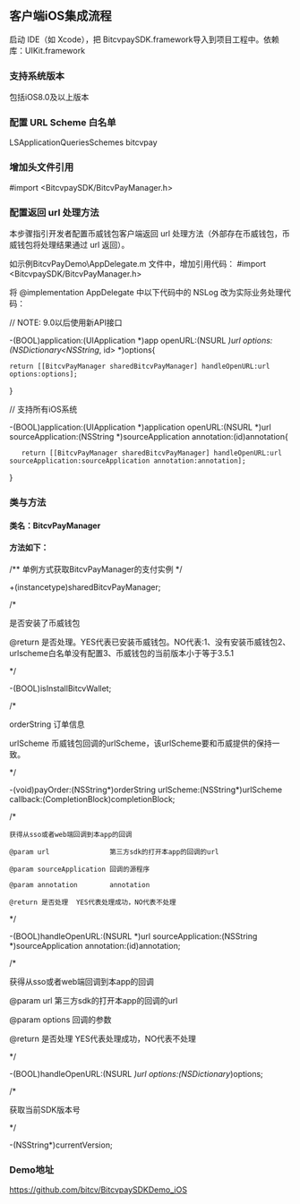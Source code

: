 ## 客户端iOS集成流程
启动 IDE（如 Xcode），把 BitcvpaySDK.framework导入到项目工程中。依赖库：UIKit.framework

### 支持系统版本
包括iOS8.0及以上版本

### 配置 URL Scheme 白名单
<key>LSApplicationQueriesSchemes</key>
	<array>
		<string>bitcvpay</string>
	</array>

### 增加头文件引用
#import <BitcvpaySDK/BitcvPayManager.h>

### 配置返回 url 处理方法
本步骤指引开发者配置币威钱包客户端返回 url 处理方法（外部存在币威钱包，币威钱包将处理结果通过 url 返回）。

如示例BitcvPayDemo\AppDelegate.m 文件中，增加引用代码：
#import <BitcvpaySDK/BitcvPayManager.h>

将 @implementation AppDelegate 中以下代码中的 NSLog 改为实际业务处理代码：

// NOTE: 9.0以后使用新API接口

-(BOOL)application:(UIApplication *)app openURL:(NSURL *)url options:(NSDictionary<NSString*, id> *)options{

    return [[BitcvPayManager sharedBitcvPayManager] handleOpenURL:url options:options];
}

// 支持所有iOS系统

-(BOOL)application:(UIApplication *)application openURL:(NSURL *)url sourceApplication:(NSString *)sourceApplication annotation:(id)annotation{
    
       return [[BitcvPayManager sharedBitcvPayManager] handleOpenURL:url sourceApplication:sourceApplication annotation:annotation];
}


### 类与方法
#### 类名：BitcvPayManager

#### 方法如下：

/**
  单例方式获取BitcvPayManager的支付实例
*/

+(instancetype)sharedBitcvPayManager;

/*

  是否安装了币威钱包

  @return 是否处理。YES代表已安装币威钱包。NO代表:1、没有安装币威钱包2、urlscheme白名单没有配置3、币威钱包的当前版本小于等于3.5.1

 */

-(BOOL)isInstallBitcvWallet;

/*
 
 orderString 订单信息
 
 urlScheme 币威钱包回调的urlScheme，该urlScheme要和币威提供的保持一致。
 
 */

-(void)payOrder:(NSString*)orderString urlScheme:(NSString*)urlScheme callback:(CompletionBlock)completionBlock;


/*

    获得从sso或者web端回调到本app的回调

    @param url               第三方sdk的打开本app的回调的url

    @param sourceApplication 回调的源程序

    @param annotation        annotation

    @return 是否处理  YES代表处理成功，NO代表不处理
 
 */

-(BOOL)handleOpenURL:(NSURL *)url sourceApplication:(NSString *)sourceApplication annotation:(id)annotation;

/*

   获得从sso或者web端回调到本app的回调
 
   @param url     第三方sdk的打开本app的回调的url

   @param options 回调的参数
 
   @return 是否处理  YES代表处理成功，NO代表不处理
 
 */

-(BOOL)handleOpenURL:(NSURL *)url options:(NSDictionary*)options;

/*

  获取当前SDK版本号

*/

-(NSString*)currentVersion;

### Demo地址

https://github.com/bitcv/BitcvpaySDKDemo_iOS

